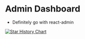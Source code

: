 # Admin Dashboard

- Definitely go with react-admin

[![Star History Chart](https://api.star-history.com/svg?repos=marmelab/react-admin,ColorlibHQ/AdminLTE&type=Date)](https://star-history.com/#marmelab/react-admin&ColorlibHQ/AdminLTE&Date)
